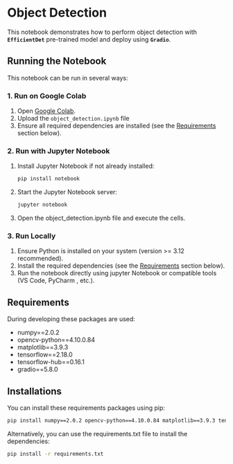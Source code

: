 # Object Detection

This notebook demonstrates how to perform object detection with **`EfficientDet`** pre-trained model and deploy using **`Gradio`**.

## Running the Notebook

This notebook can be run in several ways:

### 1. Run on Google Colab
1. Open [Google Colab](https://colab.research.google.com/).
2. Upload the `object_detection.ipynb` file 
3. Ensure all required dependencies are installed (see the [Requirements](#requirements) section below).

### 2. Run with Jupyter Notebook
1. Install Jupyter Notebook if not already installed:
    ```bash
    pip install notebook
    ```
2. Start the Jupyter Notebook server:
    ```bash
    jupyter notebook
    ```
3. Open the object_detection.ipynb file and execute the cells.

### 3. Run Locally
1. Ensure Python is installed on your system (version >= 3.12 recommended).
2. Install the required dependencies (see the [Requirements](#requirements) section below).
3. Run the notebook directly using jupyter Notebook or compatible tools (VS Code, PyCharm , etc.).

## Requirements

During developing these packages are used:

- numpy==2.0.2
- opencv-python==4.10.0.84
- matplotlib==3.9.3
- tensorflow==2.18.0
- tensorflow-hub==0.16.1
- gradio==5.8.0

## Installations

You can install these requirements packages using pip:

```bash
pip install numpy==2.0.2 opencv-python==4.10.0.84 matplotlib==3.9.3 tensorflow==2.18.0 tensorflow-hub==0.16.1 gradio==5.8.0
```
Alternatively, you can use the requirements.txt file to install the dependencies:
```bash
pip install -r requirements.txt
```
